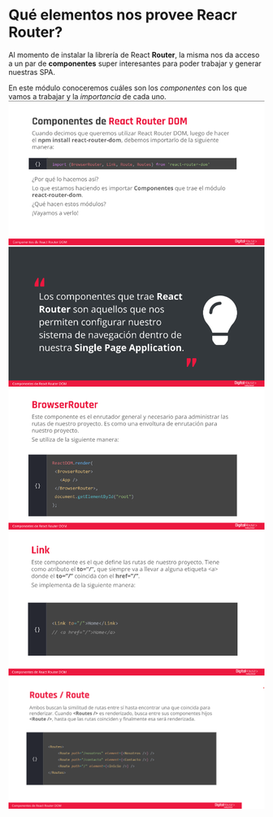 # Qué elementos nos provee Reacr Router? #
Al momento de instalar la librería de React **Router**, la misma nos da acceso a un par de **componentes** super interesantes para poder trabajar y generar nuestras SPA.

En este módulo conoceremos cuáles son los *componentes* con los que vamos a trabajar y la *importancia* de cada uno.
![rrd1](/Imagenes/rrd1.png)
![rrd2](/Imagenes/rrd2.png)
![rrd3](/Imagenes/rrd3.png)
![rrd4](/Imagenes/rrd4.png)
![rrd5](/Imagenes/rrd5.png)